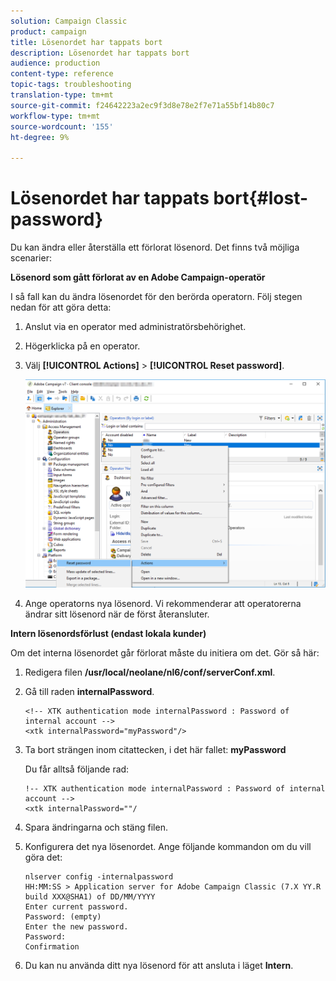 ```yaml
---
solution: Campaign Classic
product: campaign
title: Lösenordet har tappats bort
description: Lösenordet har tappats bort
audience: production
content-type: reference
topic-tags: troubleshooting
translation-type: tm+mt
source-git-commit: f24642223a2ec9f3d8e78e2f7e71a55bf14b80c7
workflow-type: tm+mt
source-wordcount: '155'
ht-degree: 9%

---
```



# Lösenordet har tappats bort{#lost-password}

Du kan ändra eller återställa ett förlorat lösenord.
Det finns två möjliga scenarier:

**Lösenord som gått förlorat av en Adobe Campaign-operatör**

I så fall kan du ändra lösenordet för den berörda operatorn.
Följ stegen nedan för att göra detta:

1. Anslut via en operator med administratörsbehörighet.
1. Högerklicka på en operator.
1. Välj **[!UICONTROL Actions]** > **[!UICONTROL Reset password]**.

   ![](assets/operator-passwd.png)

1. Ange operatorns nya lösenord. Vi rekommenderar att operatorerna ändrar sitt lösenord när de först återansluter.

**Intern lösenordsförlust (endast lokala kunder)**

Om det interna lösenordet går förlorat måste du initiera om det.
Gör så här:

1. Redigera filen **/usr/local/neolane/nl6/conf/serverConf.xml**.

1. Gå till raden **internalPassword**.

   ```
   <!-- XTK authentication mode internalPassword : Password of internal account -->
   <xtk internalPassword="myPassword"/>
   ```

1. Ta bort strängen inom citattecken, i det här fallet: **myPassword**

   Du får alltså följande rad:

   ```
   !-- XTK authentication mode internalPassword : Password of internal account -->
   <xtk internalPassword=""/
   ```

1. Spara ändringarna och stäng filen.

1. Konfigurera det nya lösenordet. Ange följande kommandon om du vill göra det:

   ```
   nlserver config -internalpassword
   HH:MM:SS > Application server for Adobe Campaign Classic (7.X YY.R build XXX@SHA1) of DD/MM/YYYY
   Enter current password.
   Password: (empty)
   Enter the new password.
   Password: 
   Confirmation 
   ```

1. Du kan nu använda ditt nya lösenord för att ansluta i läget **Intern**.
